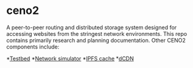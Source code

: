 # ceno2
A peer-to-peer routing and distributed storage system designed for accessing websites from the stringest network environments. This repo contains primarily research and planning documentation. Other CENO2 components include:


*[Testbed](https://github.com/equalitie/ceno2-testbed)
*[Network simulator](https://github.com/equalitie/ceno2-testbed)
*[IPFS cache](https://github.com/equalitie/ipfs-cache)
*[dCDN](https://github.com/clostra/dcdn/blob/master/docs/dcdn-spec.md)

